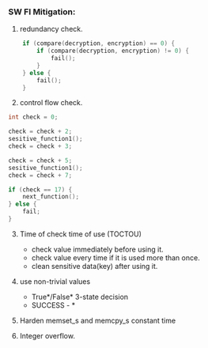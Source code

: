 ### SW FI Mitigation:
1. redundancy check.
```cpp
    if (compare(decryption, encryption) == 0) {
        if (compare(decryption, encryption) != 0) {
            fail();
        }
    } else {
        fail();
    }
```

2. control flow check.
```cpp
int check = 0;

check = check + 2;
sesitive_function1();
check = check + 3;

check = check + 5;
sesitive_function1();
check = check + 7;

if (check == 17) {
    next_function();
} else {
    fail;
}
```

3. Time of check time of use (TOCTOU)
   - check value immediately before using it.
   - check value every time if it is used more than once.
   - clean sensitive data(key) after using it.

4. use non-trivial values
   - True*/False* 3-state decision
   - SUCCESS - *
   
5. Harden memset_s and memcpy_s constant time  
6. Integer overflow.  
